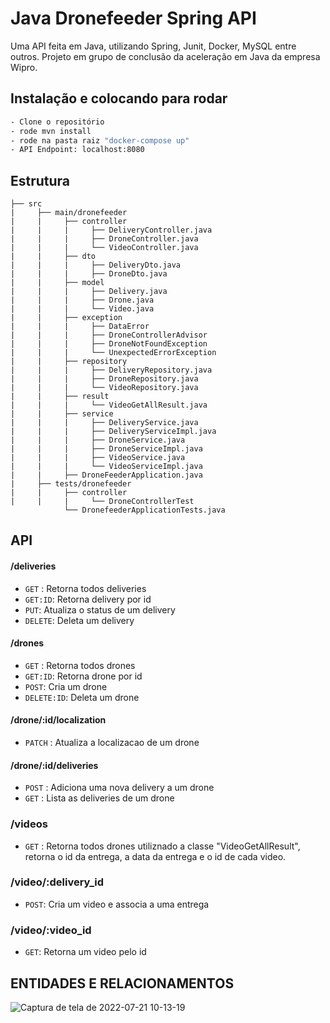 # Java Dronefeeder Spring API

Uma API feita em Java, utilizando Spring, Junit, Docker, MySQL entre outros.
Projeto em grupo de conclusão da aceleração em Java da empresa Wipro.

## Instalação e colocando para rodar
```bash
- Clone o repositório
- rode mvn install
- rode na pasta raiz "docker-compose up"
- API Endpoint: localhost:8080
```

## Estrutura
```
├── src
|     ├── main/dronefeeder
|     |     ├── controller
|     |     |     ├── DeliveryController.java 
|     |     |     ├── DroneController.java
|     |     |     └── VideoController.java
|     |     ├── dto
|     |     |     ├── DeliveryDto.java
|     |     |     ├── DroneDto.java
|     |     ├── model
|     |     |     ├── Delivery.java
|     |     |     ├── Drone.java
|     |     |     └── Video.java
|     |     ├── exception
|     |     |     ├── DataError
|     |     |     ├── DroneControllerAdvisor
|     |     |     ├── DroneNotFoundException
|     |     |     └── UnexpectedErrorException
|     |     ├── repository
|     |     |     ├── DeliveryRepository.java
|     |     |     ├── DroneRepository.java
|     |     |     └── VideoRepository.java
|     |     ├── result
|     |     |     └── VideoGetAllResult.java
|     |     ├── service
|     |     |     ├── DeliveryService.java
|     |     |     ├── DeliveryServiceImpl.java
|     |     |     ├── DroneService.java
|     |     |     ├── DroneServiceImpl.java
|     |     |     ├── VideoService.java
|     |     |     └── VideoServiceImpl.java
|     |     ├── DroneFeederApplication.java
|     ├── tests/dronefeeder
|     |     ├── controller
|     |     |     └── DroneControllerTest
            └── DronefeederApplicationTests.java

```

## API

#### /deliveries
* `GET` : Retorna todos deliveries
* `GET:ID`: Retorna delivery por id
* `PUT`: Atualiza o status de um delivery
* `DELETE`: Deleta um delivery

#### /drones
* `GET` : Retorna todos drones
* `GET:ID`: Retorna drone por id
* `POST`: Cria um drone
* `DELETE:ID`: Deleta um drone

#### /drone/:id/localization
* `PATCH` : Atualiza a localizacao de um drone

#### /drone/:id/deliveries
* `POST` : Adiciona uma nova delivery a um drone
* `GET` : Lista as deliveries de um drone

### /videos
* `GET` : Retorna todos drones utiliznado a classe "VideoGetAllResult", retorna o id da entrega, a data da entrega e o id de cada video.

### /video/:delivery_id
* `POST`: Cria um video e associa a uma entrega

### /video/:video_id
* `GET`: Retorna um video pelo id






## ENTIDADES E RELACIONAMENTOS


![Captura de tela de 2022-07-21 10-13-19](https://user-images.githubusercontent.com/87549369/180222198-a27cbd83-3204-4269-95fe-0a9e38f81f97.png)




